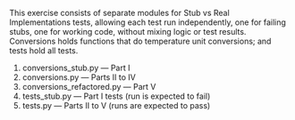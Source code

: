 This exercise consists of separate modules for Stub vs Real Implementations tests, allowing each test run independently, one for failing stubs, one for working code, without mixing logic or test results.
Conversions holds functions that do temperature unit conversions; and tests hold all tests.
1. conversions_stub.py — Part I 
2. conversions.py — Parts II to IV
3. conversions_refactored.py — Part V
4. tests_stub.py — Part I tests (run is expected to fail)
5. tests.py — Parts II to V (runs are expected to pass)
